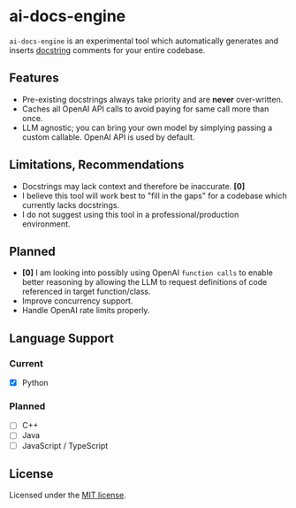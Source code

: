 # ai-docs-engine
`ai-docs-engine` is an experimental tool which automatically generates and inserts [docstring](https://en.wikipedia.org/wiki/Docstring) comments for your entire codebase. 

## Features
- Pre-existing docstrings always take priority and are **never** over-written. 
- Caches all OpenAI API calls to avoid paying for same call more than once. 
- LLM agnostic; you can bring your own model by simplying passing a custom callable. OpenAI API is used by default. 

## Limitations, Recommendations
- Docstrings may lack context and therefore be inaccurate. **[0]**
- I believe this tool will work best to "fill in the gaps" for a codebase which currently lacks docstrings. 
- I do not suggest using this tool in a professional/production environment. 

## Planned
- **[0]** I am looking into possibly using OpenAI `function calls` to enable better reasoning by allowing the LLM to request definitions of code referenced in target function/class. 
- Improve concurrency support. 
- Handle OpenAI rate limits properly. 

## Language Support
### Current
- [x] Python
### Planned
- [ ] C++
- [ ] Java
- [ ] JavaScript / TypeScript

## License
Licensed under the [MIT license](https://github.com/williampettit/ai-docs-engine/blob/main/LICENSE.md).
